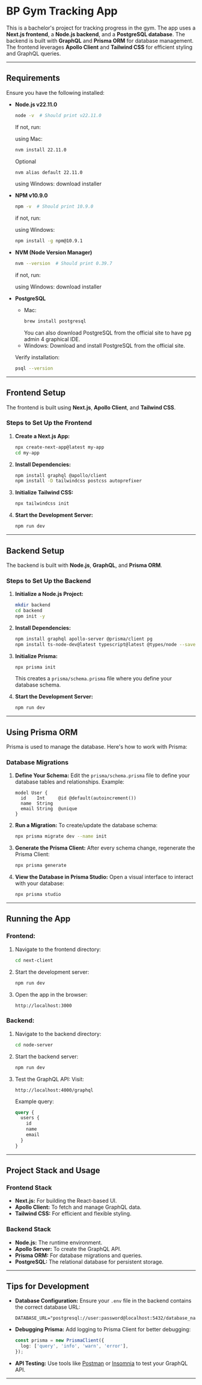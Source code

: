 # BP Gym Tracking App

This is a bachelor's project for tracking progress in the gym. The app uses a **Next.js frontend**, a **Node.js backend**, and a **PostgreSQL database**. The backend is built with **GraphQL** and **Prisma ORM** for database management. The frontend leverages **Apollo Client** and **Tailwind CSS** for efficient styling and GraphQL queries.

---

## **Requirements**
Ensure you have the following installed:

- **Node.js v22.11.0**
  ```bash
  node -v  # Should print v22.11.0
  ```
  If not, run:
  
  using Mac:
  ```bash
  nvm install 22.11.0
  ```
  Optional
  ```bash
  nvm alias default 22.11.0
  ```

  using Windows:
  download installer

- **NPM v10.9.0**
  ```bash
  npm -v  # Should print 10.9.0
  ```
  if not, run:

  using Windows:
  ```bash
  npm install -g npm@10.9.1
  ```

- **NVM (Node Version Manager)**
  ```bash
  nvm --version  # Should print 0.39.7
  ```
  if not, run:

  using Windows:
  download installer

- **PostgreSQL**
  - Mac:
    ```bash
    brew install postgresql
    ```
    You can also download PostgreSQL from the official site to have pg admin 4 graphical IDE.
  - Windows:
    Download and install PostgreSQL from the official site.

  Verify installation:
  ```bash
  psql --version
  ```

---

## **Frontend Setup**

The frontend is built using **Next.js**, **Apollo Client**, and **Tailwind CSS**.

### **Steps to Set Up the Frontend**

1. **Create a Next.js App:**
   ```bash
   npx create-next-app@latest my-app
   cd my-app
   ```

2. **Install Dependencies:**
   ```bash
   npm install graphql @apollo/client
   npm install -D tailwindcss postcss autoprefixer
   ```

3. **Initialize Tailwind CSS:**
   ```bash
   npx tailwindcss init
   ```

4. **Start the Development Server:**
   ```bash
   npm run dev
   ```

---

## **Backend Setup**

The backend is built with **Node.js**, **GraphQL**, and **Prisma ORM**.

### **Steps to Set Up the Backend**

1. **Initialize a Node.js Project:**
   ```bash
   mkdir backend
   cd backend
   npm init -y
   ```

2. **Install Dependencies:**
   ```bash
   npm install graphql apollo-server @prisma/client pg
   npm install ts-node-dev@latest typescript@latest @types/node --save-dev
   ```

3. **Initialize Prisma:**
   ```bash
   npx prisma init
   ```

   This creates a `prisma/schema.prisma` file where you define your database schema.

4. **Start the Development Server:**
   ```bash
   npm run dev
   ```

---

## **Using Prisma ORM**

Prisma is used to manage the database. Here's how to work with Prisma:

### **Database Migrations**

1. **Define Your Schema:**
   Edit the `prisma/schema.prisma` file to define your database tables and relationships. Example:
   ```prisma
   model User {
     id    Int     @id @default(autoincrement())
     name  String
     email String  @unique
   }
   ```

2. **Run a Migration:**
   To create/update the database schema:
   ```bash
   npx prisma migrate dev --name init
   ```

3. **Generate the Prisma Client:**
   After every schema change, regenerate the Prisma Client:
   ```bash
   npx prisma generate
   ```

4. **View the Database in Prisma Studio:**
   Open a visual interface to interact with your database:
   ```bash
   npx prisma studio
   ```

---

## **Running the App**

### **Frontend:**
1. Navigate to the frontend directory:
   ```bash
   cd next-client
   ```

2. Start the development server:
   ```bash
   npm run dev
   ```

3. Open the app in the browser:
   ```
   http://localhost:3000
   ```

### **Backend:**
1. Navigate to the backend directory:
   ```bash
   cd node-server
   ```

2. Start the backend server:
   ```bash
   npm run dev
   ```

3. Test the GraphQL API:
   Visit:
   ```
   http://localhost:4000/graphql
   ```

   Example query:
   ```graphql
   query {
     users {
       id
       name
       email
     }
   }
   ```

---

## **Project Stack and Usage**

### **Frontend Stack**
- **Next.js:** For building the React-based UI.
- **Apollo Client:** To fetch and manage GraphQL data.
- **Tailwind CSS:** For efficient and flexible styling.

### **Backend Stack**
- **Node.js:** The runtime environment.
- **Apollo Server:** To create the GraphQL API.
- **Prisma ORM:** For database migrations and queries.
- **PostgreSQL:** The relational database for persistent storage.

---

## **Tips for Development**
- **Database Configuration:**
  Ensure your `.env` file in the backend contains the correct database URL:
  ```dotenv
  DATABASE_URL="postgresql://user:password@localhost:5432/database_name"
  ```

- **Debugging Prisma:**
  Add logging to Prisma Client for better debugging:
  ```typescript
  const prisma = new PrismaClient({
    log: ['query', 'info', 'warn', 'error'],
  });
  ```

- **API Testing:**
  Use tools like [Postman](https://www.postman.com/) or [Insomnia](https://insomnia.rest/) to test your GraphQL API.

---